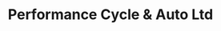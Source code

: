 ---
title: "Performance Cycle & Auto Ltd"
url: /calgary/performance-cycle-und-auto-ltd/
shop: Autowerkstatt
---